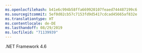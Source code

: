 ```yaml
---
ms.openlocfilehash: b41e6c994b58ffa669920107feaed744487199c6
ms.sourcegitcommit: 5ef0d02cb57c7153fd9d5417cdcad45665af832e
ms.translationtype: HT
ms.contentlocale: de-DE
ms.lasthandoff: 08/29/2019
ms.locfileid: "71139939"
---
```

.NET Framework 4.6